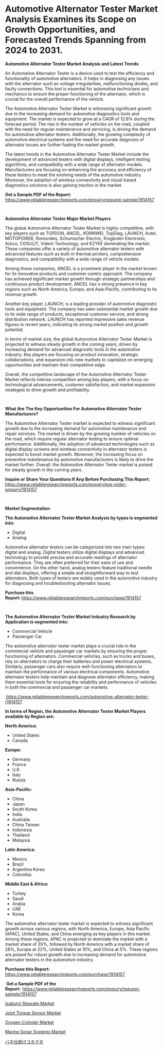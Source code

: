 <p><h1>Automotive Alternator Tester Market Analysis Examines its Scope on Growth Opportunities, and Forecasted Trends Spanning from 2024 to 2031.</h1></p><p><strong>Automotive Alternator Tester Market Analysis and Latest Trends</strong></p>
<p><p>An Automotive Alternator Tester is a device used to test the efficiency and functionality of automotive alternators. It helps in diagnosing any issues with the alternator such as voltage irregularities, malfunctioning diodes, and faulty connections. This tool is essential for automotive technicians and mechanics to ensure the proper functioning of the alternator, which is crucial for the overall performance of the vehicle.</p><p>The Automotive Alternator Tester Market is witnessing significant growth due to the increasing demand for automotive diagnostics tools and equipment. The market is expected to grow at a CAGR of 12.6% during the forecast period. The rise in the number of vehicles on the road, coupled with the need for regular maintenance and servicing, is driving the demand for automotive alternator testers. Additionally, the growing complexity of automotive electrical systems and the need for accurate diagnosis of alternator issues are further fueling the market growth.</p><p>The latest trends in the Automotive Alternator Tester Market include the development of advanced testers with digital displays, intelligent testing algorithms, and compatibility with a wide range of alternator models. Manufacturers are focusing on enhancing the accuracy and efficiency of these testers to meet the evolving needs of the automotive industry. Moreover, the adoption of wireless connectivity and cloud-based diagnostics solutions is also gaining traction in the market.</p></p>
<p><strong>Get a Sample PDF of the Report:&nbsp;</strong> <a href="https://www.reliableresearchreports.com/enquiry/request-sample/1914157">https://www.reliableresearchreports.com/enquiry/request-sample/1914157</a></p>
<p>&nbsp;</p>
<p><strong>Automotive Alternator Tester Major Market Players</strong></p>
<p><p>The global Automotive Alternator Tester Market is highly competitive, with key players such as TOPDON, ANCEL, KONNWEI, TopDiag, LAUNCH, Autel, MOTOPOWER, Romondes, Schumacher Electric, Kingbolen Electronic, Aizico, CGSULIT, Vident Technology, and KZYEE dominating the market. These companies offer a variety of automotive alternator testers with advanced features such as built-in thermal printers, comprehensive diagnostics, and compatibility with a wide range of vehicle models.</p><p>Among these companies, ANCEL is a prominent player in the market known for its innovative products and customer-centric approach. The company has achieved significant market growth through strategic partnerships and continuous product development. ANCEL has a strong presence in key regions such as North America, Europe, and Asia-Pacific, contributing to its revenue growth.</p><p>Another key player, LAUNCH, is a leading provider of automotive diagnostic tools and equipment. The company has seen substantial market growth due to its wide range of products, exceptional customer service, and strong distribution network. LAUNCH has reported impressive sales revenue figures in recent years, indicating its strong market position and growth potential.</p><p>In terms of market size, the global Automotive Alternator Tester Market is projected to witness steady growth in the coming years, driven by increasing demand for advanced diagnostic tools in the automotive industry. Key players are focusing on product innovation, strategic collaborations, and expansion into new markets to capitalize on emerging opportunities and maintain their competitive edge.</p><p>Overall, the competitive landscape of the Automotive Alternator Tester Market reflects intense competition among key players, with a focus on technological advancements, customer satisfaction, and market expansion strategies to drive growth and profitability.</p></p>
<p>&nbsp;</p>
<p><strong>What Are The Key Opportunities For Automotive Alternator Tester Manufacturers?</strong></p>
<p><p>The Automotive Alternator Tester market is expected to witness significant growth due to the increasing demand for automotive maintenance and repair services. The market is driven by the growing number of vehicles on the road, which require regular alternator testing to ensure optimal performance. Additionally, the adoption of advanced technologies such as digital display screens and wireless connectivity in alternator testers is expected to boost market growth. Moreover, the increasing focus on preventive maintenance by automotive manufacturers is likely to drive the market further. Overall, the Automotive Alternator Tester market is poised for steady growth in the coming years.</p></p>
<p><strong>Inquire or Share Your Questions If Any Before Purchasing This Report:</strong> <a href="https://www.reliableresearchreports.com/enquiry/pre-order-enquiry/1914157">https://www.reliableresearchreports.com/enquiry/pre-order-enquiry/1914157</a></p>
<p>&nbsp;</p>
<p><strong>Market Segmentation</strong></p>
<p><strong>The Automotive Alternator Tester Market Analysis by types is segmented into:</strong></p>
<p><ul><li>Digital</li><li>Analog</li></ul></p>
<p><p>Automotive alternator testers can be categorized into two main types: digital and analog. Digital testers utilize digital displays and advanced technology to provide precise and accurate readings of alternator performance. They are often preferred for their ease of use and convenience. On the other hand, analog testers feature traditional needle and dial displays, offering a simple and straightforward way to test alternators. Both types of testers are widely used in the automotive industry for diagnosing and troubleshooting alternator issues.</p></p>
<p><strong>Purchase this Report:&nbsp;</strong><a href="https://www.reliableresearchreports.com/purchase/1914157">https://www.reliableresearchreports.com/purchase/1914157</a></p>
<p>&nbsp;</p>
<p><strong>The Automotive Alternator Tester Market Industry Research by Application is segmented into:</strong></p>
<p><ul><li>Commercial Vehicle</li><li>Passenger Car</li></ul></p>
<p><p>The automotive alternator tester market plays a crucial role in the commercial vehicle and passenger car markets by ensuring the proper functioning of alternators. Commercial vehicles, such as trucks and buses, rely on alternators to charge their batteries and power electrical systems. Similarly, passenger cars also require well-functioning alternators to maintain the performance of various electrical components. Automotive alternator testers help maintain and diagnose alternator efficiency, making them essential tools for ensuring the reliability and performance of vehicles in both the commercial and passenger car markets.</p></p>
<p><a href="https://www.reliableresearchreports.com/automotive-alternator-tester-r1914157">&nbsp;https://www.reliableresearchreports.com/automotive-alternator-tester-r1914157</a></p>
<p><strong>In terms of Region, the Automotive Alternator Tester Market Players available by Region are:</strong></p>
<p>
    <p> <strong> North America: </strong>
        <ul>
            <li>United States</li>
            <li>Canada</li>
        </ul>
        </p> 
    <p> <strong> Europe: </strong>
        <ul>
            <li>Germany</li>
            <li>France</li>
            <li>U.K.</li>
            <li>Italy</li>
            <li>Russia</li>
        </ul>
        </p> 
    <p> <strong> Asia-Pacific: </strong>
        <ul>
            <li>China</li>
            <li>Japan</li>
            <li>South Korea</li>
            <li>India</li>
            <li>Australia</li>
            <li>China Taiwan</li>
            <li>Indonesia</li>
            <li>Thailand</li>
            <li>Malaysia</li>
        </ul>
        </p> 
    <p> <strong> Latin America: </strong>
        <ul>
            <li>Mexico</li>
            <li>Brazil</li>
            <li>Argentina Korea</li>
            <li>Colombia</li>
        </ul>
        </p> 
    <p> <strong> Middle East & Africa: </strong>
        <ul>
            <li>Turkey</li>
            <li>Saudi</li>
            <li>Arabia</li>
            <li>UAE</li>
            <li>Korea</li>
        </ul>
    </p>
    </p>
<p><p>The automotive alternator tester market is expected to witness significant growth across various regions, with North America, Europe, Asia Pacific (APAC), United States, and China emerging as key players in this market. Among these regions, APAC is projected to dominate the market with a market share of 35%, followed by North America with a market share of 28%, Europe at 22%, United States at 10%, and China at 5%. These regions are poised for robust growth due to increasing demand for automotive alternator testers in the automotive industry.</p></p>
<p><strong>Purchase this Report: </strong><a href="https://www.reliableresearchreports.com/purchase/1914157">https://www.reliableresearchreports.com/purchase/1914157</a></p>
<p>&nbsp;<strong>Get a Sample PDF of the Report:&nbsp;&nbsp;</strong><a href="https://www.reliableresearchreports.com/enquiry/request-sample/1914157">https://www.reliableresearchreports.com/enquiry/request-sample/1914157</a></p>
<p><strong></strong></p>
<p><p><a href="https://www.linkedin.com/pulse/global-isobutyl-stearate-market-sector-types-applications-vijqf">Isobutyl Stearate Market</a></p><p><a href="https://github.com/CliffMedina6/Market-Research-Report-List-5/blob/main/joint-torque-sensor-market.md">Joint Torque Sensor Market</a></p><p><a href="https://www.linkedin.com/pulse/oxygen-cylinder-market-ndash-industry-trends-forecast-period-z0otf">Oxygen Cylinder Market</a></p><p><a href="https://github.com/suitykhatun12/Market-Research-Report-List-1/blob/main/marine-sonar-systems-market.md">Marine Sonar Systems Market</a></p><p><a href="https://github.com/TysonKub/Market-Research-Report-List-1/blob/main/5778554157691.md">バネ仕掛けコネクタ</a></p></p>